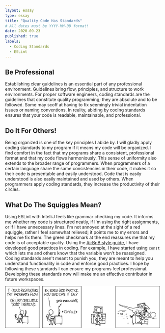 ```yaml
---
layout: essay
type: essay
title: "Quality Code Has Standards"
# All dates must be YYYY-MM-DD format!
date: 2020-09-23
published: true
labels:
  - Coding Standards
  - ESLint
---
```


## Be Professional

Establishing clear guidelines is an essential part of any professional environment. Guidelines bring flow, principles, and structure to work environments. For proper software engineers, coding standards are the guidelines that constitute quality programming; they are absolute and to be followed. Some may scoff at having to fix seemingly trivial indentation issues or naming conventions. In reality, abiding by coding standards ensures that your code is readable, maintainable, and professional. 

## Do It For Others!

Being organized is one of the key principles I abide by. I will gladly apply coding standards to my program if it means my code will be organized. I find comfort in the fact that my programs share a consistent, professional format and that my code flows harmoniously. This sense of uniformity also extends to the broader range of programmers. When programmers of a certain language share the same consistencies in their code, it makes it so their code is presentable and easily understood. Code that is easily understood is also easily maintained and used by others. When programmers apply coding standards, they increase the productivity of their circles. 

## What Do The Squiggles Mean?

Using ESLint with IntelliJ feels like grammar checking my code. It informs me whether my code is structured neatly, if I'm using the right assignments, or if I have unnecessary lines. I'm not annoyed at the sight of a red squiggle, rather I feel somewhat relieved; it points me to my errors and helps me fix them. The green checkmark at the end reassures me that my code is of acceptable quality. Using the [AirBnB style guide](https://www.npmjs.com/package/eslint-config-airbnb-base), I have developed good practices in coding. For example, I have started using `const` which lets me and others know that the variable won't be reassigned. Coding standards aren't meant to punish you, they are meant to help you understand functionality in code and enforce good practices. I hope by following these standards I can ensure my programs feel professional. Developing these standards now will make me an effective contributor in future workspaces. 

[<img class="img-fluid" src="../img/quality-code/goto.png">](https://xkcd.com/292/)
